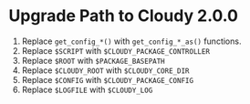 <!--
id: upgrade_v2
tags: ''
-->

# Upgrade Path to Cloudy 2.0.0

1. Replace `get_config_*()` with `get_config_*_as()` functions.
2. Replace `$SCRIPT` with `$CLOUDY_PACKAGE_CONTROLLER`
4. Replace `$ROOT` with `$PACKAGE_BASEPATH`
5. Replace `$CLOUDY_ROOT` with `$CLOUDY_CORE_DIR`
5. Replace `$CONFIG` with `$CLOUDY_PACKAGE_CONFIG`
5. Replace `$LOGFILE` with `$CLOUDY_LOG`
